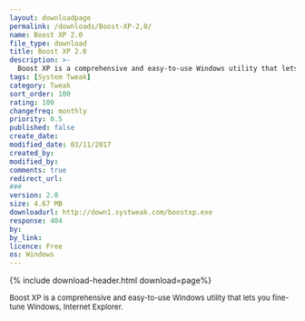 ```yaml
---
layout: downloadpage
permalink: /downloads/Boost-XP-2,0/
name: Boost XP 2.0
file_type: download
title: Boost XP 2.0
description: >-
  Boost XP is a comprehensive and easy-to-use Windows utility that lets you fine-tune Windows, Internet Explorer...
tags: [System Tweak]
category: Tweak
sort_order: 100
rating: 100
changefreq: monthly
priority: 0.5
published: false
create_date: 
modified_date: 03/11/2017
created_by: 
modified_by: 
comments: true
redirect_url: 
### 
version: 2.0
size: 4.67 MB
downloadurl: http://down1.systweak.com/boostxp.exe
response: 404
by: 
by_link: 
licence: Free
os: Windows
---
```


{% include download-header.html download=page%}

<p style="fix-download-text !important">
<p><font size="2">Boost XP is a comprehensive and easy-to-use Windows utility that lets you fine-tune Windows, Internet Explorer.</font></p></p>
